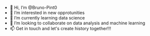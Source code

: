 - 👋 Hi, I’m @Bruno-Pint0
- 👀 I’m interested in new opprotunities
- 🌱 I’m currently learning data science
- 💞️ I’m looking to collaborate on data analysis and machine learning
- 📫 Get in touch and let's create history together!!!

<!---
Bruno-Pint0/Bruno-Pint0 is a ✨ special ✨ repository because its `README.md` (this file) appears on your GitHub profile.
You can click the Preview link to take a look at your changes.
--->
